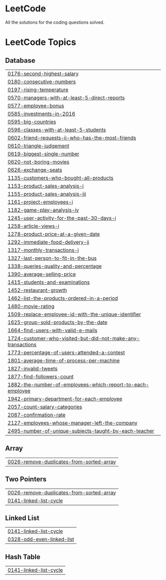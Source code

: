 # LeetCode
All the solutions for the coding questions solved.

<!---LeetCode Topics Start-->
# LeetCode Topics
## Database
|  |
| ------- |
| [0176-second-highest-salary](https://github.com/Palak2506/LeetCode/tree/master/0176-second-highest-salary) |
| [0180-consecutive-numbers](https://github.com/Palak2506/LeetCode/tree/master/0180-consecutive-numbers) |
| [0197-rising-temperature](https://github.com/Palak2506/LeetCode/tree/master/0197-rising-temperature) |
| [0570-managers-with-at-least-5-direct-reports](https://github.com/Palak2506/LeetCode/tree/master/0570-managers-with-at-least-5-direct-reports) |
| [0577-employee-bonus](https://github.com/Palak2506/LeetCode/tree/master/0577-employee-bonus) |
| [0585-investments-in-2016](https://github.com/Palak2506/LeetCode/tree/master/0585-investments-in-2016) |
| [0595-big-countries](https://github.com/Palak2506/LeetCode/tree/master/0595-big-countries) |
| [0596-classes-with-at-least-5-students](https://github.com/Palak2506/LeetCode/tree/master/0596-classes-with-at-least-5-students) |
| [0602-friend-requests-ii-who-has-the-most-friends](https://github.com/Palak2506/LeetCode/tree/master/0602-friend-requests-ii-who-has-the-most-friends) |
| [0610-triangle-judgement](https://github.com/Palak2506/LeetCode/tree/master/0610-triangle-judgement) |
| [0619-biggest-single-number](https://github.com/Palak2506/LeetCode/tree/master/0619-biggest-single-number) |
| [0620-not-boring-movies](https://github.com/Palak2506/LeetCode/tree/master/0620-not-boring-movies) |
| [0626-exchange-seats](https://github.com/Palak2506/LeetCode/tree/master/0626-exchange-seats) |
| [1135-customers-who-bought-all-products](https://github.com/Palak2506/LeetCode/tree/master/1135-customers-who-bought-all-products) |
| [1153-product-sales-analysis-i](https://github.com/Palak2506/LeetCode/tree/master/1153-product-sales-analysis-i) |
| [1155-product-sales-analysis-iii](https://github.com/Palak2506/LeetCode/tree/master/1155-product-sales-analysis-iii) |
| [1161-project-employees-i](https://github.com/Palak2506/LeetCode/tree/master/1161-project-employees-i) |
| [1182-game-play-analysis-iv](https://github.com/Palak2506/LeetCode/tree/master/1182-game-play-analysis-iv) |
| [1245-user-activity-for-the-past-30-days-i](https://github.com/Palak2506/LeetCode/tree/master/1245-user-activity-for-the-past-30-days-i) |
| [1258-article-views-i](https://github.com/Palak2506/LeetCode/tree/master/1258-article-views-i) |
| [1278-product-price-at-a-given-date](https://github.com/Palak2506/LeetCode/tree/master/1278-product-price-at-a-given-date) |
| [1292-immediate-food-delivery-ii](https://github.com/Palak2506/LeetCode/tree/master/1292-immediate-food-delivery-ii) |
| [1317-monthly-transactions-i](https://github.com/Palak2506/LeetCode/tree/master/1317-monthly-transactions-i) |
| [1327-last-person-to-fit-in-the-bus](https://github.com/Palak2506/LeetCode/tree/master/1327-last-person-to-fit-in-the-bus) |
| [1338-queries-quality-and-percentage](https://github.com/Palak2506/LeetCode/tree/master/1338-queries-quality-and-percentage) |
| [1390-average-selling-price](https://github.com/Palak2506/LeetCode/tree/master/1390-average-selling-price) |
| [1415-students-and-examinations](https://github.com/Palak2506/LeetCode/tree/master/1415-students-and-examinations) |
| [1452-restaurant-growth](https://github.com/Palak2506/LeetCode/tree/master/1452-restaurant-growth) |
| [1462-list-the-products-ordered-in-a-period](https://github.com/Palak2506/LeetCode/tree/master/1462-list-the-products-ordered-in-a-period) |
| [1480-movie-rating](https://github.com/Palak2506/LeetCode/tree/master/1480-movie-rating) |
| [1509-replace-employee-id-with-the-unique-identifier](https://github.com/Palak2506/LeetCode/tree/master/1509-replace-employee-id-with-the-unique-identifier) |
| [1625-group-sold-products-by-the-date](https://github.com/Palak2506/LeetCode/tree/master/1625-group-sold-products-by-the-date) |
| [1664-find-users-with-valid-e-mails](https://github.com/Palak2506/LeetCode/tree/master/1664-find-users-with-valid-e-mails) |
| [1724-customer-who-visited-but-did-not-make-any-transactions](https://github.com/Palak2506/LeetCode/tree/master/1724-customer-who-visited-but-did-not-make-any-transactions) |
| [1773-percentage-of-users-attended-a-contest](https://github.com/Palak2506/LeetCode/tree/master/1773-percentage-of-users-attended-a-contest) |
| [1801-average-time-of-process-per-machine](https://github.com/Palak2506/LeetCode/tree/master/1801-average-time-of-process-per-machine) |
| [1827-invalid-tweets](https://github.com/Palak2506/LeetCode/tree/master/1827-invalid-tweets) |
| [1877-find-followers-count](https://github.com/Palak2506/LeetCode/tree/master/1877-find-followers-count) |
| [1882-the-number-of-employees-which-report-to-each-employee](https://github.com/Palak2506/LeetCode/tree/master/1882-the-number-of-employees-which-report-to-each-employee) |
| [1942-primary-department-for-each-employee](https://github.com/Palak2506/LeetCode/tree/master/1942-primary-department-for-each-employee) |
| [2057-count-salary-categories](https://github.com/Palak2506/LeetCode/tree/master/2057-count-salary-categories) |
| [2087-confirmation-rate](https://github.com/Palak2506/LeetCode/tree/master/2087-confirmation-rate) |
| [2127-employees-whose-manager-left-the-company](https://github.com/Palak2506/LeetCode/tree/master/2127-employees-whose-manager-left-the-company) |
| [2495-number-of-unique-subjects-taught-by-each-teacher](https://github.com/Palak2506/LeetCode/tree/master/2495-number-of-unique-subjects-taught-by-each-teacher) |
## Array
|  |
| ------- |
| [0026-remove-duplicates-from-sorted-array](https://github.com/Palak2506/LeetCode/tree/master/0026-remove-duplicates-from-sorted-array) |
## Two Pointers
|  |
| ------- |
| [0026-remove-duplicates-from-sorted-array](https://github.com/Palak2506/LeetCode/tree/master/0026-remove-duplicates-from-sorted-array) |
| [0141-linked-list-cycle](https://github.com/Palak2506/LeetCode/tree/master/0141-linked-list-cycle) |
## Linked List
|  |
| ------- |
| [0141-linked-list-cycle](https://github.com/Palak2506/LeetCode/tree/master/0141-linked-list-cycle) |
| [0328-odd-even-linked-list](https://github.com/Palak2506/LeetCode/tree/master/0328-odd-even-linked-list) |
## Hash Table
|  |
| ------- |
| [0141-linked-list-cycle](https://github.com/Palak2506/LeetCode/tree/master/0141-linked-list-cycle) |
<!---LeetCode Topics End-->